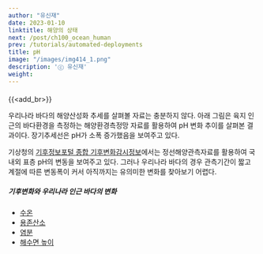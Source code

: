 ```yaml
---
author: "유신재"
date: 2023-01-10
linktitle: 해양의 상태
next: /post/ch100_ocean_human
prev: /tutorials/automated-deployments
title: pH
image: "/images/img414_1.png"
description: 'ⓒ 유신재'
weight:
---
```


####
{{<add_br>}}

우리나라 바다의 해양산성화 추세를 살펴볼 자료는 충분하지 않다. 
아래 그림은 육지 인근의 바다환경을 측정하는 해양환경측정망 자료를 활용하여 pH 변화 추이를 살펴본 결과이다. 장기추세선은 pH가 소폭 증가했음을 보여주고 있다.

기상청의 [기후정보포털 종합 기후변화감시정보](http://www.climate.go.kr/home/09_monitoring/marine/ph_rel)에서는 정선해양관측자료를 활용하여 국내외 표층 pH의 변동을 보여주고 있다. 그러나 우리나라 바다의 경우 관측기간이 짧고 계절에 따른 변동폭이 커서 아직까지는 유의미한 변화를 찾아보기 어렵다. 


##### 기후변화와 우리나라 인근 바다의 변화
- [수온]()
- [용존산소]()
- [염분]()
- [해수면 높이]()